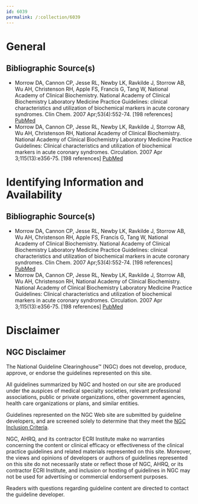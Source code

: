 ```yaml
---
id: 6039
permalink: /:collection/6039
---
```


# General

## Bibliographic Source(s)

- Morrow DA, Cannon CP, Jesse RL, Newby LK, Ravkilde J, Storrow AB, Wu AH, Christenson RH, Apple FS, Francis G, Tang W, National Academy of Clinical Biochemistry. National Academy of Clinical Biochemistry Laboratory Medicine Practice Guidelines: clinical characteristics and utilization of biochemical markers in acute coronary syndromes. Clin Chem. 2007 Apr;53(4):552-74. [198 references] [ PubMed ](http://www.ncbi.nlm.nih.gov/entrez/query.fcgi?cmd=Retrieve&db=pubmed&dopt=Abstract&list_uids=17384001)
- Morrow DA, Cannon CP, Jesse RL, Newby LK, Ravkilde J, Storrow AB, Wu AH, Christenson RH, National Academy of Clinical Biochemistry. National Academy of Clinical Biochemistry Laboratory Medicine Practice Guidelines: Clinical characteristics and utilization of biochemical markers in acute coronary syndromes. Circulation. 2007 Apr 3;115(13):e356-75. [198 references] [ PubMed ](http://www.ncbi.nlm.nih.gov/entrez/query.fcgi?cmd=Retrieve&db=pubmed&dopt=Abstract&list_uids=17384331)

# Identifying Information and Availability

## Bibliographic Source(s)

- Morrow DA, Cannon CP, Jesse RL, Newby LK, Ravkilde J, Storrow AB, Wu AH, Christenson RH, Apple FS, Francis G, Tang W, National Academy of Clinical Biochemistry. National Academy of Clinical Biochemistry Laboratory Medicine Practice Guidelines: clinical characteristics and utilization of biochemical markers in acute coronary syndromes. Clin Chem. 2007 Apr;53(4):552-74. [198 references] [ PubMed ](http://www.ncbi.nlm.nih.gov/entrez/query.fcgi?cmd=Retrieve&db=pubmed&dopt=Abstract&list_uids=17384001)
- Morrow DA, Cannon CP, Jesse RL, Newby LK, Ravkilde J, Storrow AB, Wu AH, Christenson RH, National Academy of Clinical Biochemistry. National Academy of Clinical Biochemistry Laboratory Medicine Practice Guidelines: Clinical characteristics and utilization of biochemical markers in acute coronary syndromes. Circulation. 2007 Apr 3;115(13):e356-75. [198 references] [ PubMed ](http://www.ncbi.nlm.nih.gov/entrez/query.fcgi?cmd=Retrieve&db=pubmed&dopt=Abstract&list_uids=17384331)

# Disclaimer

## NGC Disclaimer

The National Guideline Clearinghouse™ (NGC) does not develop, produce, approve, or endorse the guidelines represented on this site.

All guidelines summarized by NGC and hosted on our site are produced under the auspices of medical specialty societies, relevant professional associations, public or private organizations, other government agencies, health care organizations or plans, and similar entities.

Guidelines represented on the NGC Web site are submitted by guideline developers, and are screened solely to determine that they meet the [NGC Inclusion Criteria](/help-and-about/summaries/inclusion-criteria).

NGC, AHRQ, and its contractor ECRI Institute make no warranties concerning the content or clinical efficacy or effectiveness of the clinical practice guidelines and related materials represented on this site. Moreover, the views and opinions of developers or authors of guidelines represented on this site do not necessarily state or reflect those of NGC, AHRQ, or its contractor ECRI Institute, and inclusion or hosting of guidelines in NGC may not be used for advertising or commercial endorsement purposes.

Readers with questions regarding guideline content are directed to contact the guideline developer.

